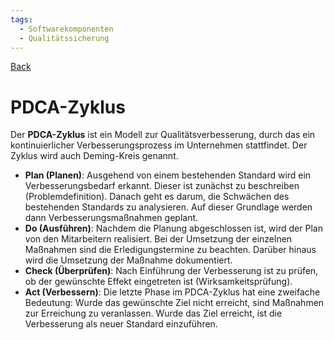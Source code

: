 ```yaml
---
tags:
  - Softwarekomponenten
  - Qualitätssicherung
---
```

[Back](Uebersicht%20der%20Softwarekomponenten%20Themen.md)
# PDCA-Zyklus
Der **PDCA-Zyklus** ist ein Modell zur Qualitätsverbesserung, durch das ein kontinuierlicher Verbesserungsprozess im Unternehmen stattfindet. Der Zyklus wird auch Deming-Kreis genannt.

- **Plan (Planen)**: Ausgehend von einem bestehenden Standard wird ein Verbesserungsbedarf erkannt. Dieser ist zunächst zu beschreiben (Problemdefinition). Danach geht es darum, die Schwächen des bestehenden Standards zu analysieren. Auf dieser Grundlage werden dann Verbesserungsmaßnahmen geplant.
- **Do (Ausführen)**: Nachdem die Planung abgeschlossen ist, wird der Plan von den Mitarbeitern realisiert. Bei der Umsetzung der einzelnen Maßnahmen sind die Erledigungstermine zu beachten. Darüber hinaus wird die Umsetzung der Maßnahme dokumentiert.
- **Check (Überprüfen)**: Nach Einführung der Verbesserung ist zu prüfen, ob der gewünschte Effekt eingetreten ist (Wirksamkeitsprüfung).
- **Act (Verbessern)**: Die letzte Phase im PDCA-Zyklus hat eine zweifache Bedeutung: Wurde das gewünschte Ziel nicht erreicht, sind Maßnahmen zur Erreichung zu veranlassen. Wurde das Ziel erreicht, ist die Verbesserung als neuer Standard einzuführen.